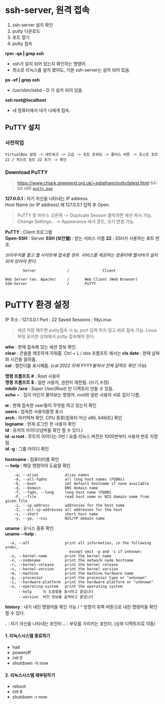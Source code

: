 # ssh-server, 원격 접속  

1. ssh-server 설치 확인
2. putty 다운로드
3. 포트 열기
4. putty 접속

**rpm -qa | grep ssh** 
- ssh가 설치 되어 있는지 확인하는 명령어.  
- 최소로 리눅스를 설치 했어도, 기본 ssh-server는 설치 되어 있음.  

**ps -ef | grep ssh**  
- /usr/sbin/sshd - D 가 설치 되어 있음.  

**ssh root@localhost**  
- 내 컴퓨터에서 내가 나에게 접속.  

## PuTTY  설치  

### 사전작업  

```  
VirtualBox 설정 -> 네트워크 -> 고급 -> 포트 포워딩 -> 플러스 버튼 -> 호스트 포트 22 / 게스트 포트 22 추가 -> 확인
```  

### Download PuTTY 
>https://www.chiark.greenend.org.uk/~sgtatham/putty/latest.html
>64-bit x86 [`putty.exe`](https://the.earth.li/~sgtatham/putty/latest/w64/putty.exe)  

**127.0.0.1** : 자기 자신을 나타내는 IP address.  
Host Name (or IP address) 에 127.0.0.1 입력 후 Open.  

>PuTTY 창 마우스 오른쪽 -> Duplicate Session 클릭하면 세션 복사 가능.  
>Change Settings... -> Appearance 에서 폰트, 크기 변경 가능.  

**PuTTY** : Client 프로그램  
**Open-SSH** : Server 
**SSH (보안쉘)** : 받는 서비스 이름
**22** : SSH가 사용하는 포트 번호.

_브라우저를 열고 웹 사이트에 접속할 경우. 서비스를 제공하는 컴퓨터에 웹서버가 설치 되어 있어야 한다._  

```  
		Server				/				Client  
		
Web Server (ex. Apache)		/		Web Client (Web Browser)  
SSH-Server					/		PuTTY  
```  

# PuTTY 환경 설정
IP 주소 : 127.0.0.1
Port : 22
Saved Sessions : MyLinux
> 세션 저장 해두면 putty접속 시 ip, port 입력 하지 않고 바로 접속 가능.
> Linux 부팅 유지한 상태에서 putty 접속해야 한다.

**who** : 현재 접속해 있는 세션 정보 확인.  
**clear** : 콘솔을 깨끗하게 지워줌. Ctrl + L / dos 프롬프트 에서는 **cls**
**date** : 현재 날짜와 시간을 알려줌.  
**cal** : 캘린더를 표시해줌.  (_cal  2022 뒤에 YYYY붙혀서 전체 달력도 확인 가능_)  

**명령 프롬프트 #** : Root 사용자  
**명령 프롬프트 $** : 일반 사용자, 권한이 제한됨. (쓰기,수정)  
**mkdir /ace** : _Super User(Root)_ 만 디렉토리 만들 수 있음.  
**echo ~** : 집이 어딘지 물어보는 명령어. root와 일반 사용자 서로 집이 다름.  

**w** : 현재 접속한 user들이 무엇을 하고 있는지 확인  
**users** : 접속한 사용자들명 표시  
**arch** : 아키텍쳐 확인. CPU 종류(컴퓨터 머신 x86, 64비트) 확인  
**logname** : 현재 로그인 한 사용자 확인  
**id** : 유저의 아이디(넘버를 확인 할 수 있다.)  
**id -u root** : 루트의 아이디는 0번 / 요즘 리눅스 버전은 1000번부터 사용자 번호 지정됨  
**id -g** : 그룹 아이디 확인

**hostname** : 컴퓨터이름 확인  
**-- help** : 해당 명령어의 도움말 확인  

```
    -a, --alias            alias names
    -A, --all-fqdns        all long host names (FQDNs)
    -b, --boot             set default hostname if none available
    -d, --domain           DNS domain name
    -f, --fqdn, --long     long host name (FQDN)
    -F, --file             read host name or NIS domain name from given file
    -i, --ip-address       addresses for the host name
    -I, --all-ip-addresses all addresses for the host
    -s, --short            short host name
    -y, --yp, --nis        NIS/YP domain name

```

**uname** :  유닉스 종류 확인  
**uname --help**  :
```
  -a, --all                print all information, in the following order,
                             except omit -p and -i if unknown:
  -s, --kernel-name        print the kernel name
  -n, --nodename           print the network node hostname
  -r, --kernel-release     print the kernel release
  -v, --kernel-version     print the kernel version
  -m, --machine            print the machine hardware name
  -p, --processor          print the processor type or "unknown"
  -i, --hardware-platform  print the hardware platform or "unknown"
  -o, --operating-system   print the operating system
      --help     이 도움말을 표시하고 끝냅니다
      --version  버전 정보를 출력하고 끝냅니다
```

**history** : 내가 내린 명령어들 확인 가능  / ^ 방향키 위쪽 버튼으로 내린 명령어들 확인할 수 있다.  

**.** : 자기 자신을 나타내는 포인터
**..** : 부모를 가리키는 포인터. (상위 디렉토리로 이동)

#### 1. 리눅스시스템 종료하기

-   halt
-   poweroff
-   init 0
-   shutdown -h now

#### 2. 리눅스시스템 재부팅하기

-   reboot
-   init 6
-   shutdown -r now